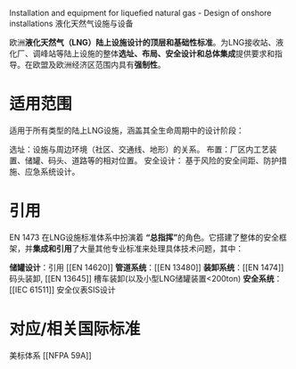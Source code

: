 Installation and equipment for liquefied natural gas - Design of onshore installations
液化天然气设施与设备

欧洲​**​液化天然气（LNG）陆上设施设计的顶层和基础性标准​**​。为LNG接收站、液化厂、调峰站等陆上设施的整体​**​选址、布局、安全设计和总体集成​**​提供要求和指导。在欧盟及欧洲经济区范围内具有​**​强制性​**​。

# 适用范围

适用于所有类型的陆上LNG设施，涵盖其全生命周期中的设计阶段：

选址：设施与周边环境（社区、交通线、地形）的关系。
布置：厂区内工艺装置、储罐、码头、道路等的相对位置。
​安全设计​： 基于风险的安全间距、防护措施、应急系统设计。


# 引用

EN 1473 在LNG设施标准体系中扮演着 ​**​“总指挥”​**​ 的角色。它搭建了整体的安全框架，并​**​集成和引用​**​了大量其他专业标准来处理具体技术问题，其中：

​**​储罐设计​**​：引用 [[EN 14620]]
**管道系统**：[[EN 13480]]
**装卸系统**：[[EN 1474]] 码头装卸, [[EN 13645]] 槽车装卸(以及小型LNG储罐装置<200ton)
**安全系统**：[[IEC 61511]] 安全仪表SIS设计


# 对应/相关国际标准

美标体系
[[NFPA 59A]]



